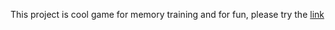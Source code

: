 
This project is cool game for memory training and for fun, please try the [link](https://varvara-from-moscow.github.io/Memo-Game/)
